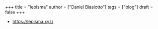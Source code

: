 +++
title = "lepisma"
author = ["Daniel Biasiotto"]
tags = ["blog"]
draft = false
+++

-   <https://lepisma.xyz/>